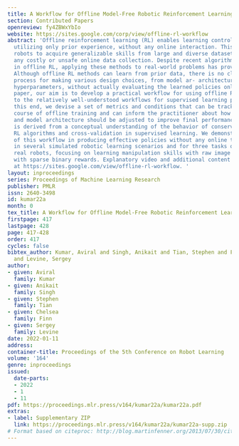 ```yaml
---
title: A Workflow for Offline Model-Free Robotic Reinforcement Learning
section: Contributed Papers
openreview: fy4ZBWxYbIo
website: https://sites.google.com/corp/view/offline-rl-workflow
abstract: 'Offline reinforcement learning (RL) enables learning control policies by
  utilizing only prior experience, without any online interaction. This can allow
  robots to acquire generalizable skills from large and diverse datasets, without
  any costly or unsafe online data collection. Despite recent algorithmic advances
  in offline RL, applying these methods to real-world problems has proven challenging.
  Although offline RL methods can learn from prior data, there is no clear and well-understood
  process for making various design choices, from model ar- architecture to algorithm
  hyperparameters, without actually evaluating the learned policies online. In this
  paper, our aim is to develop a practical workflow for using offline RL analogous
  to the relatively well-understood workflows for supervised learning problems. To
  this end, we devise a set of metrics and conditions that can be tracked over the
  course of offline training and can inform the practitioner about how the algorithm
  and model architecture should be adjusted to improve final performance. Our workflow
  is derived from a conceptual understanding of the behavior of conservative offline
  RL algorithms and cross-validation in supervised learning. We demonstrate the efficacy
  of this workflow in producing effective policies without any online tuning, both
  in several simulated robotic learning scenarios and for three tasks on two distinct
  real robots, focusing on learning manipulation skills with raw image observations
  with sparse binary rewards. Explanatory video and additional content can be found
  at https://sites.google.com/view/offline-rl-workflow. '
layout: inproceedings
series: Proceedings of Machine Learning Research
publisher: PMLR
issn: 2640-3498
id: kumar22a
month: 0
tex_title: A Workflow for Offline Model-Free Robotic Reinforcement Learning
firstpage: 417
lastpage: 428
page: 417-428
order: 417
cycles: false
bibtex_author: Kumar, Aviral and Singh, Anikait and Tian, Stephen and Finn, Chelsea
  and Levine, Sergey
author:
- given: Aviral
  family: Kumar
- given: Anikait
  family: Singh
- given: Stephen
  family: Tian
- given: Chelsea
  family: Finn
- given: Sergey
  family: Levine
date: 2022-01-11
address:
container-title: Proceedings of the 5th Conference on Robot Learning
volume: '164'
genre: inproceedings
issued:
  date-parts:
  - 2022
  - 1
  - 11
pdf: https://proceedings.mlr.press/v164/kumar22a/kumar22a.pdf
extras:
- label: Supplementary ZIP
  link: https://proceedings.mlr.press/v164/kumar22a/kumar22a-supp.zip
# Format based on citeproc: http://blog.martinfenner.org/2013/07/30/citeproc-yaml-for-bibliographies/
---
```

